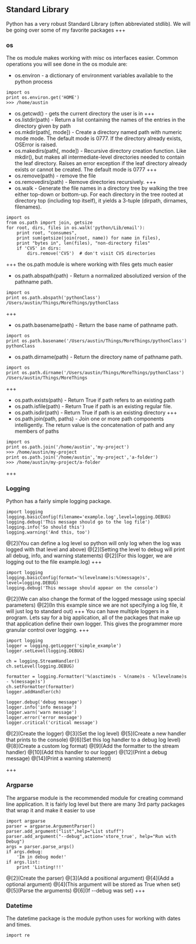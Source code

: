 ## Standard Library
Python has a very robust Standard Library (often abbreviated stdlib). We will be going over some of my favorite packages
+++
### os
The os module makes working with misc os interfaces easier. Common operations you will see done in the os module are:
- os.environ - a dictionary of environment variables available to the python process
```
import os
print os.environ.get('HOME')
>>> /home/austin
```
- os.getcwd() - gets the current directory the user is in
+++
- os.listdir(path) - Return a list containing the names of the entries in the directory given by path
- os.mkdir(path[, mode]) - Create a directory named path with numeric mode mode. The default mode is 0777. If the directory already exists, OSError is raised.
- os.makedirs(path[, mode]) - Recursive directory creation function. Like mkdir(), but makes all intermediate-level directories needed to contain the leaf directory. Raises an error exception if the leaf directory already exists or cannot be created. The default mode is 0777
+++
- os.remove(path) - remove the file
- os.removedirs(path) - Remove directories recursively.
+++
- os.walk - Generate the file names in a directory tree by walking the tree either top-down or bottom-up. For each directory in the tree rooted at directory top (including top itself), it yields a 3-tuple (dirpath, dirnames, filenames).
```
import os
from os.path import join, getsize
for root, dirs, files in os.walk('python/Lib/email'):
    print root, "consumes",
    print sum(getsize(join(root, name)) for name in files),
    print "bytes in", len(files), "non-directory files"
    if 'CVS' in dirs:
        dirs.remove('CVS')  # don't visit CVS directories
```
+++
the os.path module is where working with files gets much easier
- os.path.abspath(path) - Return a normalized absolutized version of the pathname path.
```
import os
print os.path.abspath('pythonClass')
/Users/austin/Things/MoreThings/pythonClass
```
+++
- os.path.basename(path) - Return the base name of pathname path.
```
import os
print os.path.basename('/Users/austin/Things/MoreThings/pythonClass')
pythonClass
```
- os.path.dirname(path) - Return the directory name of pathname path.
```
import os
print os.path.dirname('/Users/austin/Things/MoreThings/pythonClass')
/Users/austin/Things/MoreThings
```
+++
- os.path.exists(path) - Return True if path refers to an existing path
- os.path.isfile(path) - Return True if path is an existing regular file.
- os.path.isdir(path) - Return True if path is an existing directory
+++
- os.path.join(path, paths) - Join one or more path components intelligently. The return value is the concatenation of path and any members of paths
```
import os
print os.path.join('/home/austin','my-project')
>>> /home/austin/my-project
print os.path.join('/home/austin','my-project','a-folder')
>>> /home/austin/my-project/a-folder
```
+++
### Logging
Python has a fairly simple logging package.
```
import logging
logging.basicConfig(filename='example.log',level=logging.DEBUG)
logging.debug('This message should go to the log file')
logging.info('So should this')
logging.warning('And this, too')
```
@[2](You can define a log level so python will only log when the log was logged with that level and above)
@[2](Setting the level to debug will print all debug, info, and warning statements)
@[2](For this logger, we are logging out to the file example.log)
+++
```
import logging
logging.basicConfig(format='%(levelname)s:%(message)s', level=logging.DEBUG)
logging.debug('This message should appear on the console')
```
@[2](We can also change the format of the logged message using special parameters)
@[2](In this example since we are not specifying a log file, it will just log to standard out)
+++
You can have multiple loggers in a program. Lets say for a big application, all of the packages that make up that application define their own logger. This gives the programmer more granular control over logging.
+++
```
import logging
logger = logging.getLogger('simple_example')
logger.setLevel(logging.DEBUG)

ch = logging.StreamHandler()
ch.setLevel(logging.DEBUG)

formatter = logging.Formatter('%(asctime)s - %(name)s - %(levelname)s - %(message)s')
ch.setFormatter(formatter)
logger.addHandler(ch)

logger.debug('debug message')
logger.info('info message')
logger.warn('warn message')
logger.error('error message')
logger.critical('critical message')
```
@[2](Create the logger)
@[3](Set the log level)
@[5](Create a new handler that prints to the console)
@[6](Set this log handler to a debug log level)
@[8](Create a custom log format)
@[9](Add the formatter to the stream handler)
@[10](Add this handler to our logger)
@[12](Print a debug message)
@[14](Print a warning statement)

+++
### Argparse
The argparse module is the recommended module for creating command line application. It is fairly log level but there are many 3rd party packages that wrap it and make it easier to use
```
import argparse
parser = argparse.ArgumentParser()
parser.add_argument("list",help="List stuff")
parser.add_argument("--debug",action='store_true', help="Run with Debug")
args = parser.parse_args()
if args.debug:
    'Im in debug mode!'
if args.list:
    print 'Listing!!!'
```
@[2](Create the parser)
@[3](Add a positional argument)
@[4](Add a optional argument)
@[4](This argument will be stored as True when set)
@[5](Parse the arguments)
@[6](If --debug was set)
+++
### Datetime
The datetime package is the module python uses for working with dates and times.
```
import re
```
